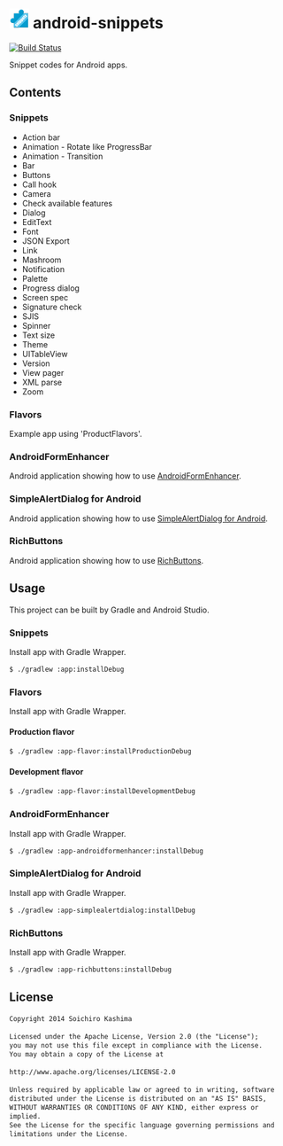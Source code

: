 # ![](app/src/main/res/drawable-ldpi/ic_launcher.png) android-snippets
[![Build Status](https://travis-ci.org/ksoichiro/android-snippets.svg?branch=master)](https://travis-ci.org/ksoichiro/android-snippets)

Snippet codes for Android apps.

## Contents

### Snippets

* Action bar
* Animation - Rotate like ProgressBar
* Animation - Transition
* Bar
* Buttons
* Call hook
* Camera
* Check available features
* Dialog
* EditText
* Font
* JSON Export
* Link
* Mashroom
* Notification
* Palette
* Progress dialog
* Screen spec
* Signature check
* SJIS
* Spinner
* Text size
* Theme
* UITableView
* Version
* View pager
* XML parse
* Zoom

### Flavors

Example app using 'ProductFlavors'.

### AndroidFormEnhancer

Android application showing how to use
[AndroidFormEnhancer](https://github.com/ksoichiro/AndroidFormEnhancer).

### SimpleAlertDialog for Android

Android application showing how to use
[SimpleAlertDialog for Android](https://github.com/ksoichiro/SimpleAlertDialog-for-Android).

### RichButtons

Android application showing how to use
[RichButtons](https://github.com/ksoichiro/RichButtons).

## Usage

This project can be built by Gradle and Android Studio.

### Snippets

Install app with Gradle Wrapper.

```sh
$ ./gradlew :app:installDebug
```

### Flavors

Install app with Gradle Wrapper.

#### Production flavor

```sh
$ ./gradlew :app-flavor:installProductionDebug
```

#### Development flavor

```sh
$ ./gradlew :app-flavor:installDevelopmentDebug
```

### AndroidFormEnhancer

Install app with Gradle Wrapper.

```sh
$ ./gradlew :app-androidformenhancer:installDebug
```

### SimpleAlertDialog for Android

Install app with Gradle Wrapper.

```sh
$ ./gradlew :app-simplealertdialog:installDebug
```

### RichButtons

Install app with Gradle Wrapper.

```sh
$ ./gradlew :app-richbuttons:installDebug
```

## License

    Copyright 2014 Soichiro Kashima

    Licensed under the Apache License, Version 2.0 (the "License");
    you may not use this file except in compliance with the License.
    You may obtain a copy of the License at

    http://www.apache.org/licenses/LICENSE-2.0

    Unless required by applicable law or agreed to in writing, software
    distributed under the License is distributed on an "AS IS" BASIS,
    WITHOUT WARRANTIES OR CONDITIONS OF ANY KIND, either express or implied.
    See the License for the specific language governing permissions and
    limitations under the License.
